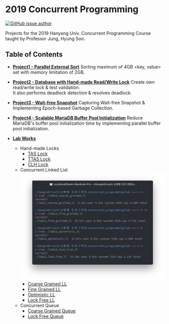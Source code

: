# 2019 Concurrent Programming

[![GitHub issue author](https://img.shields.io/badge/author-Dae%20In%20Lee-blue.svg)](https://github.com/LazyRen)

Projects for the 2019 Hanyang Univ. Concurrent Programming Course taught by Professor Jung, Hyung Soo.



## Table of Contents

* **[Project1 - Parallel External Sort](./project1)**
  Sorting maximum of 4GB <key, value> set with memory limitation of 2GB.


* **[Project2 - Database with Hand-made Read/Write Lock](./project2)**
  Create own read/write lock & test validation.<br>
  It also performs deadlock detection & resolves deadlock.


* **[Project3 - Wait-free Snapshot](./project3)**
  Capturing Wait-free Snapshot & Implementing Epoch-based Garbage Collection.


* **[Project4 - Scalable MariaDB Buffer Pool Initialization](./project4)**
  Reduce MariaDB's buffer pool initialization time by implementing parallel buffer pool initialization.


* **[Lab Works](./lab)**
    * Hand-made Locks
        * [TAS Lock](./lab/lab10_prac_tas_lock.cpp)
        * [TTAS Lock](./lab/lab10_prac_ttas_lock.cpp)
        * [CLH Lock](./lab/lab10_prac_clh_lock.cpp)
    * Concurrent Linked List
    ![LL Performance](./lab/lab11_elapsed_time_measured.png)
        * [Coarse Grained LL](./lab/lab11_coarse_grained_ll.cpp)
        * [Fine Grained LL](./lab/lab11_fine_grained_ll.cpp)
        * [Optimistic LL](./lab/lab11_optimistic_ll.cpp)
        * [Lock Free LL](./lab/lab11_lock_free_ll.cpp)
    * Concurrent Queue
        * [Coarse Grained Queue](./lab/lab12_coarse_grained_queue.cpp)
        * [Lock Free Queue](./lab/lab12_lock_free_queue.cpp)
